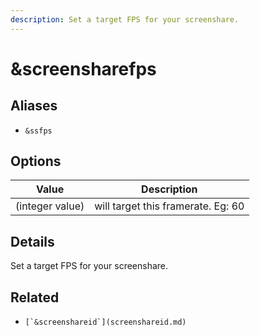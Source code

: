 ```yaml
---
description: Set a target FPS for your screenshare.
---
```


# \&screensharefps

## Aliases

* `&ssfps`

## Options

| Value           | Description                        |
| --------------- | ---------------------------------- |
| (integer value) | will target this framerate. Eg: 60 |

## Details

Set a target FPS for your screenshare.

## Related

* ``[`&screenshareid`](screenshareid.md)``

